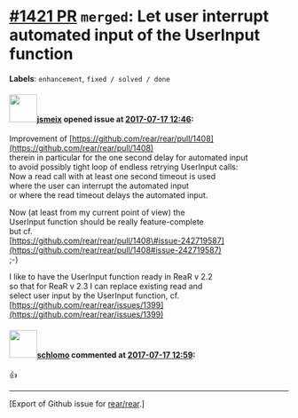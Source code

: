 [\#1421 PR](https://github.com/rear/rear/pull/1421) `merged`: Let user interrupt automated input of the UserInput function
==========================================================================================================================

**Labels**: `enhancement`, `fixed / solved / done`

#### <img src="https://avatars.githubusercontent.com/u/1788608?u=925fc54e2ce01551392622446ece427f51e2f0ce&v=4" width="50">[jsmeix](https://github.com/jsmeix) opened issue at [2017-07-17 12:46](https://github.com/rear/rear/pull/1421):

Improvement of
[https://github.com/rear/rear/pull/1408](https://github.com/rear/rear/pull/1408)  
therein in particular for the one second delay for automated input  
to avoid possibly tight loop of endless retrying UserInput calls:  
Now a read call with at least one second timeout is used  
where the user can interrupt the automated input  
or where the read timeout delays the automated input.

Now (at least from my current point of view) the  
UserInput function should be really feature-complete  
but cf.  
[https://github.com/rear/rear/pull/1408\#issue-242719587](https://github.com/rear/rear/pull/1408#issue-242719587)  
;-)

I like to have the UserInput function ready in ReaR v 2.2  
so that for ReaR v 2.3 I can replace existing read and  
select user input by the UserInput function, cf.  
[https://github.com/rear/rear/issues/1399](https://github.com/rear/rear/issues/1399)

#### <img src="https://avatars.githubusercontent.com/u/101384?v=4" width="50">[schlomo](https://github.com/schlomo) commented at [2017-07-17 12:59](https://github.com/rear/rear/pull/1421#issuecomment-315748245):

👍

------------------------------------------------------------------------

\[Export of Github issue for
[rear/rear](https://github.com/rear/rear).\]
